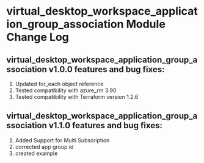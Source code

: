 # virtual_desktop_workspace_application_group_association Module Change Log

## virtual_desktop_workspace_application_group_association v1.0.0 features and bug fixes:

1. Updated for_each object reference
2. Tested compatibility with azure_rm 3.90
3. Tested compatibility with Terraform version 1.2.6


## virtual_desktop_workspace_application_group_association v1.1.0 features and bug fixes:

1. Added Support for Multi Subscription
1. corrected app group id
1. created example

